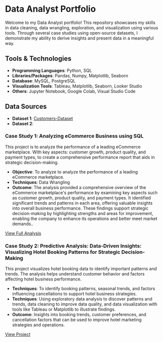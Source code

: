 # Data Analyst Portfolio
Welcome to my Data Analyst portfolio! This repository showcases my skills in data cleaning, data wrangling, exploration, and visualization using various tools. Through several case studies using open-source datasets, I demonstrate my ability to derive insights and present data in a meaningful way.

## Tools & Technologies
- **Programming Languages**: Python, SQL
- **Libraries/Packages**: Pandas, Numpy, Matplotlib, Seaborn
- **Database**: MySQL, PostgreSQL
- **Visualization Tools**: Tableau, Matplotlib, Seaborn, Looker Studio
- **Others**: Jupyter Notebook, Google Colab, Visual Studio Code

## Data Sources
- **Dataset 1**: [Customers-Dataset](https://drive.google.com/drive/folders/1eD_YhwJDMTs2QbNXbyV-cQGXAaSBm93O?usp=sharing)
- **Dataset 2**: 

### Case Study 1: Analyzing eCommerce Business using SQL

This project is to analyze the performance of a leading eCommerce marketplace. With key aspects: customer growth, product quality, and payment types, to create a comprehensive performance report that aids in strategic decision-making.

- **Objective**: To analyze  to analyze the performance of a leading eCommerce marketplace.
- **Techniques**: Data Wrangling
- **Outcome**: The analysis provided a comprehensive overview of the eCommerce marketplace's performance by examining key aspects such as customer growth, product quality, and payment types. It identified significant trends and patterns in each area, offering valuable insights into overall business performance. These findings support strategic decision-making by highlighting strengths and areas for improvement, enabling the company to enhance its operations and better meet market demands..

[View Full Analysis](https://github.com/AqilaFadia/Data-Analyst-Portfolio/blob/main/dataAnalyst.sql)

### Case Study 2: Predictive Analysis: Data-Driven Insights: Visualizing Hotel Booking Patterns for Strategic Decision-Making
This project visualizes hotel booking data to identify important patterns and trends. The analysis helps understand customer behavior and factors affecting hotel business performance.

- **Techniques**: To identify booking patterns, seasonal trends, and factors influencing cancellations to support hotel business strategies.
- **Techniques**: Using exploratory data analysis to discover patterns and trends, data cleaning to improve data quality, and data visualization with tools like Tableau or Matplotlib to illustrate findings.
- **Outcome**: Insights into booking trends, customer preferences, and cancellation factors that can be used to improve hotel marketing strategies and operations.

[View Project](https://github.com/AqilaFadia/Data-Analyst-Portfolio/blob/main/Investigate_Data_Visualization_hotel.ipynb)






